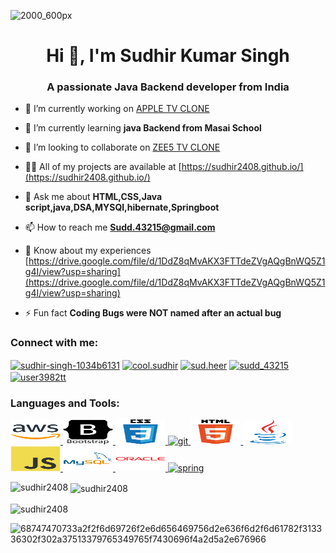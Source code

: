 

![2000_600px](https://user-images.githubusercontent.com/105916005/196262541-14dd3ca2-4485-4c4a-a2f3-86fbdad1a996.gif)



<h1 align="center">Hi 👋, I'm Sudhir Kumar Singh</h1>
<h3 align="center">A passionate Java Backend developer from India</h3>


- 🔭 I’m currently working on [APPLE TV CLONE](/somya143/chemical-rake-3857)

- 🌱 I’m currently learning **java Backend from Masai School**

- 👯 I’m looking to collaborate on [ZEE5 TV CLONE](https://github.com/somya143/chemical-rake-3857)

- 👨‍💻 All of my projects are available at [https://sudhir2408.github.io/](https://sudhir2408.github.io/)

- 💬 Ask me about **HTML,CSS,Java script,java,DSA,MYSQl,hibernate,Springboot**

- 📫 How to reach me **Sudd.43215@gmail.com**

- 📄 Know about my experiences [https://drive.google.com/file/d/1DdZ8qMvAKX3FTTdeZVgAQgBnWQ5Z1g4I/view?usp=sharing](https://drive.google.com/file/d/1DdZ8qMvAKX3FTTdeZVgAQgBnWQ5Z1g4I/view?usp=sharing)

- ⚡ Fun fact **Coding Bugs were NOT named after an actual bug**

<h3 align="left">Connect with me:</h3>
<p align="left">
<a href="https://linkedin.com/in/sudhir-singh-1034b6131/" target="_blank"><img align="center" src="https://raw.githubusercontent.com/rahuldkjain/github-profile-readme-generator/master/src/images/icons/Social/linked-in-alt.svg" alt="sudhir-singh-1034b6131" height="30" width="80" /></a>
<a href="https://fb.com/Sudhirsinghcoolest" target="_blank"><img align="center" src="https://raw.githubusercontent.com/rahuldkjain/github-profile-readme-generator/master/src/images/icons/Social/facebook.svg" alt="cool.sudhir" height="30" width="80" /></a>
<a href="https://instagram.com/sud.heer24/" target="_blank"><img align="center" src="https://raw.githubusercontent.com/rahuldkjain/github-profile-readme-generator/master/src/images/icons/Social/instagram.svg" alt="sud.heer" height="30" width="80" /></a>
<a href="https://www.hackerrank.com/@sudd.43215" target="_blank"><img align="center" src="https://raw.githubusercontent.com/rahuldkjain/github-profile-readme-generator/master/src/images/icons/Social/hackerrank.svg" alt="sudd_43215" height="30" width="80" /></a>
<a href="https://www.leetcode.com/user3982tt" target="_blank"><img align="center" src="https://raw.githubusercontent.com/rahuldkjain/github-profile-readme-generator/master/src/images/icons/Social/leet-code.svg" alt="user3982tt" height="30" width="80" /></a>
</p>

<h3 align="left">Languages and Tools:</h3>
<p align="left"> <a href="https://aws.amazon.com" target="_blank" rel="noreferrer"> <img src="https://raw.githubusercontent.com/devicons/devicon/master/icons/amazonwebservices/amazonwebservices-original-wordmark.svg" alt="aws" width="80" height="40"/> </a> <a href="https://getbootstrap.com" target="_blank" rel="noreferrer"> <img src="https://raw.githubusercontent.com/devicons/devicon/master/icons/bootstrap/bootstrap-plain-wordmark.svg" alt="bootstrap" width="80" height="40"/> </a> <a href="https://www.w3schools.com/css/" target="_blank" rel="noreferrer"> <img src="https://raw.githubusercontent.com/devicons/devicon/master/icons/css3/css3-original-wordmark.svg" alt="css3" width="80" height="40"/> </a> <a href="https://git-scm.com/" target="_blank" rel="noreferrer"> <img src="https://www.vectorlogo.zone/logos/git-scm/git-scm-icon.svg" alt="git" width="80" height="40"/> </a> <a href="https://www.w3.org/html/" target="_blank" rel="noreferrer"> <img src="https://raw.githubusercontent.com/devicons/devicon/master/icons/html5/html5-original-wordmark.svg" alt="html5" width="80" height="40"/> </a> <a href="https://www.java.com" target="_blank" rel="noreferrer"> <img src="https://raw.githubusercontent.com/devicons/devicon/master/icons/java/java-original.svg" alt="java" width="80" height="40"/> </a> <a href="https://developer.mozilla.org/en-US/docs/Web/JavaScript" target="_blank" rel="noreferrer"> <img src="https://raw.githubusercontent.com/devicons/devicon/master/icons/javascript/javascript-original.svg" alt="javascript" width="80" height="40"/> </a> <a href="https://www.mysql.com/" target="_blank" rel="noreferrer"> <img src="https://raw.githubusercontent.com/devicons/devicon/master/icons/mysql/mysql-original-wordmark.svg" alt="mysql" width="80" height="40"/> </a> <a href="https://www.oracle.com/" target="_blank" rel="noreferrer"> <img src="https://raw.githubusercontent.com/devicons/devicon/master/icons/oracle/oracle-original.svg" alt="oracle" width="80" height="40"/> </a> <a href="https://spring.io/" target="_blank" rel="noreferrer"> <img src="https://www.vectorlogo.zone/logos/springio/springio-icon.svg" alt="spring" width="30" height="30"/> </a> </p>

<p><img align="left" src="https://github-readme-stats.vercel.app/api/top-langs?username=sudhir2408&show_icons=true&locale=en&layout=compact" alt="sudhir2408" /></p>

<p>&nbsp;<img align="center" src="https://github-readme-stats.vercel.app/api?username=sudhir2408&show_icons=true&locale=en" alt="sudhir2408" width="500" /></p>

<p><img align="center" src="https://github-readme-streak-stats.herokuapp.com/?user=sudhir2408&" alt="sudhir2408" /></p>


![68747470733a2f2f6d69726f2e6d656469756d2e636f6d2f6d61782f313336302f302a37513379765349765f7430696f4a2d5a2e676966](https://user-images.githubusercontent.com/105916005/196262705-944cdbb8-cd54-48d9-a437-7c10fa668836.gif)







                          
